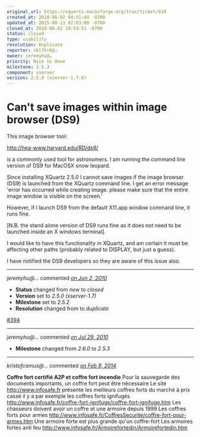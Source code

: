 ```yaml
---
original_url: https://xquartz.macosforge.org/trac/ticket/410
created_at: 2010-06-02 04:51:44 -0700
updated_at: 2015-08-13 02:03:00 -0700
closed_at: 2010-06-02 10:53:51 -0700
status: closed
type: usability
resolution: Duplicate
reporter: sklfkr6@…
owner: jeremyhu@…
priority: Nice to Have
milestone: 2.5.3
component: xserver
version: 2.5.0 (xserver-1.7.6)
---
```


Can't save images within image browser (DS9)
============================================


This image browser tool:

<http://hea-www.harvard.edu/RD/ds9/>

is a commonly used tool for astronomers.
I am running the command line version of
DS9 for MacOSX snow leopard.

Since installing XQuartz 2.5.0 I cannot
save images if the image browser (DS9) is
launched from the XQuartz command line.
I get an error message 'error has occurred
while creating image. please make sure
that the entire image window is visible
on the screen.'

However, if I launch DS9 from the default
X11.app window command line, it runs fine.

\[N.B. the stand alone version of DS9 runs
fine as it does not need to be launched
inside an X windows terminal\].

I would like to have this functionality in
XQuartz, and am certain it must be affecting
other paths (probably related to DISPLAY,
but just a guess).

I have notified the DS9 developers so they
are aware of this issue also.



---

*jeremyhu@…* commented *[on Jun 2, 2010](https://xquartz.macosforge.org/trac/ticket/410#comment:1 "June 2, 2010 at 10:53 AM PDT")*

-   **Status** changed from *new* to *closed*
-   **Version** set to *2.5.0 (xserver-1.7)*
-   **Milestone** set to *2.5.2*
-   **Resolution** changed from to *duplicate*

[\#⁠394](https://xquartz.macosforge.org/trac/ticket/394)



---

*jeremyhu@…* commented *[on Jul 29, 2010](https://xquartz.macosforge.org/trac/ticket/410#comment:2 "July 29, 2010 at 11:58 AM PDT")*

-   **Milestone** changed from *2.6.0* to *2.5.3*



---

*kristofcamus@…* commented *[on Feb 9, 2014](https://xquartz.macosforge.org/trac/ticket/410#comment:3 "February 9, 2014 at 1:50 AM PST")*

**Coffre fort certifié A2P et coffre fort incendie**
Pour la sauvegarde des documents importants, un coffre fort peut être nécessaire
Le site <http://www.infosafe.fr> présente les meilleurs coffres forts du marché à prix cassé
il y a par exemple les coffres forts ignifugés <http://www.infosafe.fr/coffre-fort-ignifuge/coffre-fort-ignifuge.htm>
Les chasseurs doivent avoir un coffre et une armoire depuis 1999
Les coffres forts pour armes <http://www.infosafe.fr/CoffresSecurite/coffre-fort-pour-armes.htm>
Une armoire forte est plus grande qu'un coffre-fort
Les armoires fortes anti feu <http://www.infosafe.fr/Armoirefortedin/Armoirefortedin.htm>



